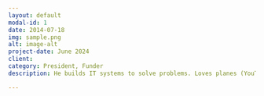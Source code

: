 ```yaml
---
layout: default
modal-id: 1
date: 2014-07-18
img: sample.png
alt: image-alt
project-date: June 2024
client: 
category: President, Funder
description: He builds IT systems to solve problems. Loves planes (YouTube!), movies, and X (formerly Twitter). Travel, learning, and meeting people are his jam! Friendly face here :)

---
```

